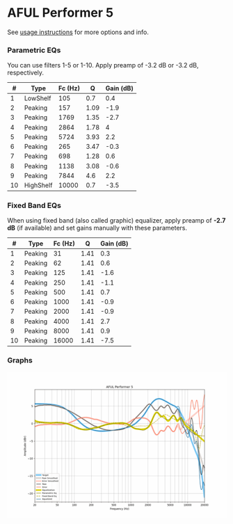 # AFUL Performer 5
See [usage instructions](https://github.com/jaakkopasanen/AutoEq#usage) for more options and info.

### Parametric EQs
You can use filters 1-5 or 1-10. Apply preamp of -3.2 dB or -3.2 dB, respectively.

|   # | Type      |   Fc (Hz) |    Q |   Gain (dB) |
|-----|-----------|-----------|------|-------------|
|   1 | LowShelf  |       105 | 0.7  |         0.4 |
|   2 | Peaking   |       157 | 1.09 |        -1.9 |
|   3 | Peaking   |      1769 | 1.35 |        -2.7 |
|   4 | Peaking   |      2864 | 1.78 |         4   |
|   5 | Peaking   |      5724 | 3.93 |         2.2 |
|   6 | Peaking   |       265 | 3.47 |        -0.3 |
|   7 | Peaking   |       698 | 1.28 |         0.6 |
|   8 | Peaking   |      1138 | 3.08 |        -0.6 |
|   9 | Peaking   |      7844 | 4.6  |         2.2 |
|  10 | HighShelf |     10000 | 0.7  |        -3.5 |

### Fixed Band EQs
When using fixed band (also called graphic) equalizer, apply preamp of **-2.7 dB** (if available) and set gains manually with these parameters.

|   # | Type    |   Fc (Hz) |    Q |   Gain (dB) |
|-----|---------|-----------|------|-------------|
|   1 | Peaking |        31 | 1.41 |         0.3 |
|   2 | Peaking |        62 | 1.41 |         0.6 |
|   3 | Peaking |       125 | 1.41 |        -1.6 |
|   4 | Peaking |       250 | 1.41 |        -1.1 |
|   5 | Peaking |       500 | 1.41 |         0.7 |
|   6 | Peaking |      1000 | 1.41 |        -0.9 |
|   7 | Peaking |      2000 | 1.41 |        -0.9 |
|   8 | Peaking |      4000 | 1.41 |         2.7 |
|   9 | Peaking |      8000 | 1.41 |         0.9 |
|  10 | Peaking |     16000 | 1.41 |        -7.5 |

### Graphs
![](./AFUL%20Performer%205.png)
